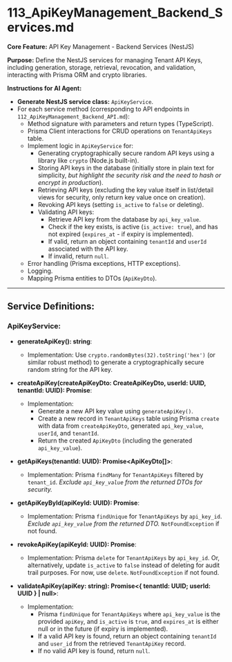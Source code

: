 # 113_ApiKeyManagement_Backend_Services.md

**Core Feature:** API Key Management - Backend Services (NestJS)

**Purpose:** Define the NestJS services for managing Tenant API Keys, including generation, storage, retrieval, revocation, and validation, interacting with Prisma ORM and crypto libraries.

**Instructions for AI Agent:**

*   **Generate NestJS service class:** `ApiKeyService`.
*   For each service method (corresponding to API endpoints in `112_ApiKeyManagement_Backend_API.md`):
    *   Method signature with parameters and return types (TypeScript).
    *   Prisma Client interactions for CRUD operations on `TenantApiKeys` table.
    *   Implement logic in `ApiKeyService` for:
        *   Generating cryptographically secure random API keys using a library like `crypto` (Node.js built-in).
        *   Storing API keys in the database (initially store in plain text for simplicity, *but highlight the security risk and the need to hash or encrypt in production*).
        *   Retrieving API keys (excluding the key value itself in list/detail views for security, only return key value once on creation).
        *   Revoking API keys (setting `is_active` to `false` or deleting).
        *   Validating API keys:
            *   Retrieve API key from the database by `api_key_value`.
            *   Check if the key exists, is active (`is_active: true`), and has not expired (`expires_at` - if expiry is implemented).
            *   If valid, return an object containing `tenantId` and `userId` associated with the API key.
            *   If invalid, return `null`.
    *   Error handling (Prisma exceptions, HTTP exceptions).
    *   Logging.
    *   Mapping Prisma entities to DTOs (`ApiKeyDto`).

---

## Service Definitions:

### ApiKeyService:

*   **generateApiKey(): string**:
    *   Implementation: Use `crypto.randomBytes(32).toString('hex')` (or similar robust method) to generate a cryptographically secure random string for the API key.

*   **createApiKey(createApiKeyDto: CreateApiKeyDto, userId: UUID, tenantId: UUID): Promise<ApiKeyDto>**:
    *   Implementation:
        *   Generate a new API key value using `generateApiKey()`.
        *   Create a new record in `TenantApiKeys` table using Prisma `create` with data from `createApiKeyDto`, generated `api_key_value`, `userId`, and `tenantId`.
        *   Return the created `ApiKeyDto` (including the generated `api_key_value`).

*   **getApiKeys(tenantId: UUID): Promise<ApiKeyDto[]>**:
    *   Implementation: Prisma `findMany` for `TenantApiKeys` filtered by `tenant_id`. *Exclude `api_key_value` from the returned DTOs for security.*

*   **getApiKeyById(apiKeyId: UUID): Promise<ApiKeyDto>**:
    *   Implementation: Prisma `findUnique` for `TenantApiKeys` by `api_key_id`. *Exclude `api_key_value` from the returned DTO.* `NotFoundException` if not found.

*   **revokeApiKey(apiKeyId: UUID): Promise<void>**:
    *   Implementation: Prisma `delete` for `TenantApiKeys` by `api_key_id`.  Or, alternatively, update `is_active` to `false` instead of deleting for audit trail purposes.  For now, use `delete`. `NotFoundException` if not found.

*   **validateApiKey(apiKey: string): Promise<{ tenantId: UUID; userId: UUID } | null>**:
    *   Implementation:
        *   Prisma `findUnique` for `TenantApiKeys` where `api_key_value` is the provided `apiKey`, and `is_active` is `true`, and `expires_at` is either null or in the future (if expiry is implemented).
        *   If a valid API key is found, return an object containing `tenantId` and `user_id` from the retrieved `TenantApiKey` record.
        *   If no valid API key is found, return `null`.